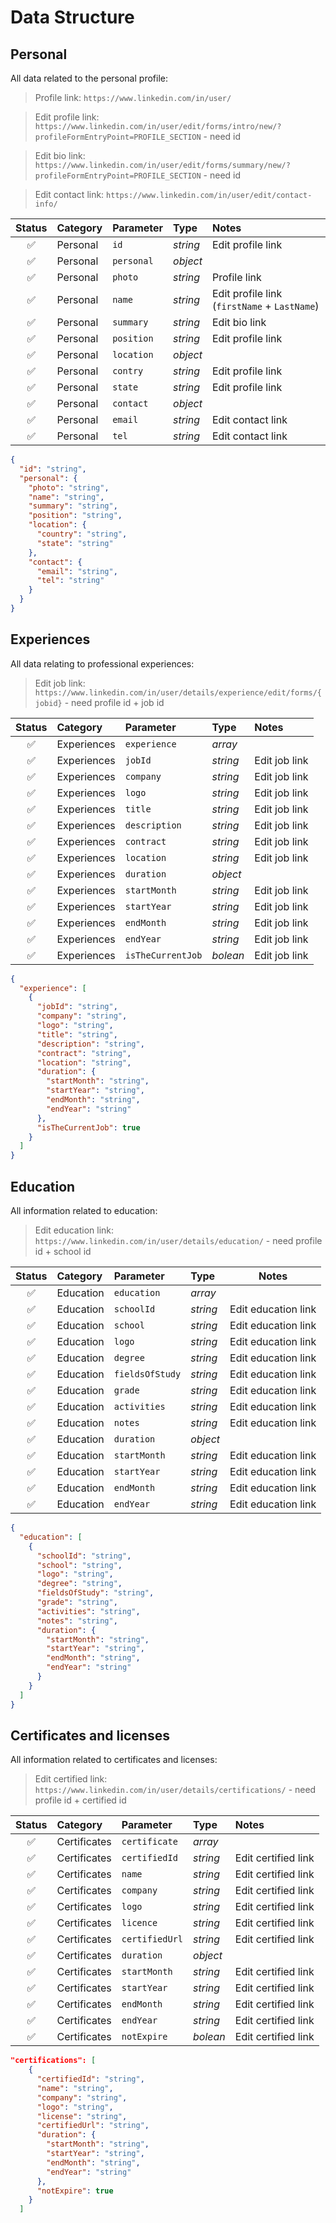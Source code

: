 # Data Structure

## Personal

All data related to the personal profile:

> Profile link: `https://www.linkedin.com/in/user/`

> Edit profile link: `https://www.linkedin.com/in/user/edit/forms/intro/new/?profileFormEntryPoint=PROFILE_SECTION` - need id

> Edit bio link: `https://www.linkedin.com/in/user/edit/forms/summary/new/?profileFormEntryPoint=PROFILE_SECTION` - need id

> Edit contact link: `https://www.linkedin.com/in/user/edit/contact-info/`

|       Status       | Category | Parameter  | Type     | Notes                                        |
| :----------------: | :------- | :--------- | :------- | :------------------------------------------- |
| :white_check_mark: | Personal | `id`       | _string_ | Edit profile link                            |
| :white_check_mark: | Personal | `personal` | _object_ |                                              |
| :white_check_mark: | Personal | `photo`    | _string_ | Profile link                                 |
| :white_check_mark: | Personal | `name`     | _string_ | Edit profile link (`firstName` + `LastName`) |
| :white_check_mark: | Personal | `summary`  | _string_ | Edit bio link                                |
| :white_check_mark: | Personal | `position` | _string_ | Edit profile link                            |
| :white_check_mark: | Personal | `location` | _object_ |                                              |
| :white_check_mark: | Personal | `contry`   | _string_ | Edit profile link                            |
| :white_check_mark: | Personal | `state`    | _string_ | Edit profile link                            |
| :white_check_mark: | Personal | `contact`  | _object_ |                                              |
| :white_check_mark: | Personal | `email`    | _string_ | Edit contact link                            |
| :white_check_mark: | Personal | `tel`      | _string_ | Edit contact link                            |

```json
{
  "id": "string",
  "personal": {
    "photo": "string",
    "name": "string",
    "summary": "string",
    "position": "string",
    "location": {
      "country": "string",
      "state": "string"
    },
    "contact": {
      "email": "string",
      "tel": "string"
    }
  }
}
```

## Experiences

All data relating to professional experiences:

> Edit job link: `https://www.linkedin.com/in/user/details/experience/edit/forms/{jobid}` - need profile id + job id

|       Status       | Category    | Parameter         | Type     | Notes         |
| :----------------: | :---------- | :---------------- | :------- | :------------ |
| :white_check_mark: | Experiences | `experience`      | _array_  |               |
| :white_check_mark: | Experiences | `jobId`           | _string_ | Edit job link |
| :white_check_mark: | Experiences | `company`         | _string_ | Edit job link |
| :white_check_mark: | Experiences | `logo`            | _string_ | Edit job link |
| :white_check_mark: | Experiences | `title`           | _string_ | Edit job link |
| :white_check_mark: | Experiences | `description`     | _string_ | Edit job link |
| :white_check_mark: | Experiences | `contract`        | _string_ | Edit job link |
| :white_check_mark: | Experiences | `location`        | _string_ | Edit job link |
| :white_check_mark: | Experiences | `duration`        | _object_ |               |
| :white_check_mark: | Experiences | `startMonth`      | _string_ | Edit job link |
| :white_check_mark: | Experiences | `startYear`       | _string_ | Edit job link |
| :white_check_mark: | Experiences | `endMonth`        | _string_ | Edit job link |
| :white_check_mark: | Experiences | `endYear`         | _string_ | Edit job link |
| :white_check_mark: | Experiences | `isTheCurrentJob` | _bolean_ | Edit job link |

```json
{
  "experience": [
    {
      "jobId": "string",
      "company": "string",
      "logo": "string",
      "title": "string",
      "description": "string",
      "contract": "string",
      "location": "string",
      "duration": {
        "startMonth": "string",
        "startYear": "string",
        "endMonth": "string",
        "endYear": "string"
      },
      "isTheCurrentJob": true
    }
  ]
}
```

## Education

All information related to education:

> Edit education link: `https://www.linkedin.com/in/user/details/education/` - need profile id + school id

|       Status       | Category  | Parameter       | Type     | Notes               |
| :----------------: | :-------- | :-------------- | :------- | ------------------- |
| :white_check_mark: | Education | `education`     | _array_  |                     |
| :white_check_mark: | Education | `schoolId`      | _string_ | Edit education link |
| :white_check_mark: | Education | `school`        | _string_ | Edit education link |
| :white_check_mark: | Education | `logo`          | _string_ | Edit education link |
| :white_check_mark: | Education | `degree`        | _string_ | Edit education link |
| :white_check_mark: | Education | `fieldsOfStudy` | _string_ | Edit education link |
| :white_check_mark: | Education | `grade`         | _string_ | Edit education link |
| :white_check_mark: | Education | `activities`    | _string_ | Edit education link |
| :white_check_mark: | Education | `notes`         | _string_ | Edit education link |
| :white_check_mark: | Education | `duration`      | _object_ |                     |
| :white_check_mark: | Education | `startMonth`    | _string_ | Edit education link |
| :white_check_mark: | Education | `startYear`     | _string_ | Edit education link |
| :white_check_mark: | Education | `endMonth`      | _string_ | Edit education link |
| :white_check_mark: | Education | `endYear`       | _string_ | Edit education link |

```json
{
  "education": [
    {
      "schoolId": "string",
      "school": "string",
      "logo": "string",
      "degree": "string",
      "fieldsOfStudy": "string",
      "grade": "string",
      "activities": "string",
      "notes": "string",
      "duration": {
        "startMonth": "string",
        "startYear": "string",
        "endMonth": "string",
        "endYear": "string"
      }
    }
  ]
}
```

## Certificates and licenses

All information related to certificates and licenses:

> Edit certified link: `https://www.linkedin.com/in/user/details/certifications/` - need profile id + certified id

|       Status       | Category     | Parameter      | Type     | Notes               |
| :----------------: | :----------- | :------------- | :------- | :------------------ |
| :white_check_mark: | Certificates | `certificate`  | _array_  |                     |
| :white_check_mark: | Certificates | `certifiedId`  | _string_ | Edit certified link |
| :white_check_mark: | Certificates | `name`         | _string_ | Edit certified link |
| :white_check_mark: | Certificates | `company`      | _string_ | Edit certified link |
| :white_check_mark: | Certificates | `logo`         | _string_ | Edit certified link |
| :white_check_mark: | Certificates | `licence`      | _string_ | Edit certified link |
| :white_check_mark: | Certificates | `certifiedUrl` | _string_ | Edit certified link |
| :white_check_mark: | Certificates | `duration`     | _object_ |                     |
| :white_check_mark: | Certificates | `startMonth`   | _string_ | Edit certified link |
| :white_check_mark: | Certificates | `startYear`    | _string_ | Edit certified link |
| :white_check_mark: | Certificates | `endMonth`     | _string_ | Edit certified link |
| :white_check_mark: | Certificates | `endYear`      | _string_ | Edit certified link |
| :white_check_mark: | Certificates | `notExpire`    | _bolean_ | Edit certified link |

```json
"certifications": [
    {
      "certifiedId": "string",
      "name": "string",
      "company": "string",
      "logo": "string",
      "license": "string",
      "certifiedUrl": "string",
      "duration": {
        "startMonth": "string",
        "startYear": "string",
        "endMonth": "string",
        "endYear": "string"
      },
      "notExpire": true
    }
  ]
```
